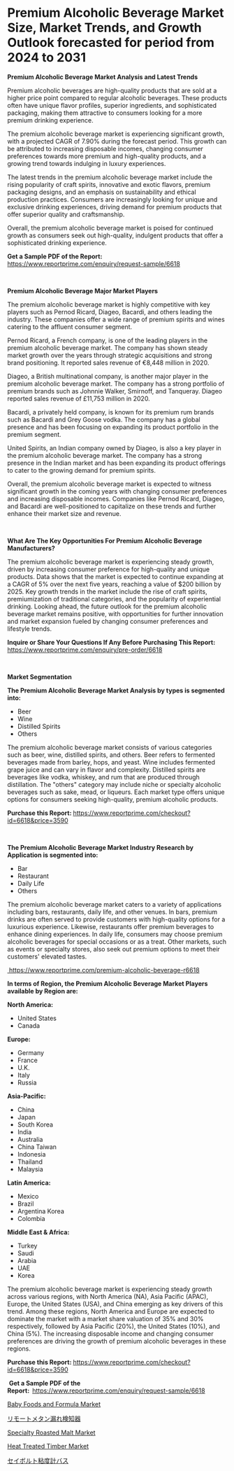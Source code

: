 <p><h1>Premium Alcoholic Beverage Market Size, Market Trends, and Growth Outlook forecasted for period from 2024 to 2031</h1></p><p><strong>Premium Alcoholic Beverage Market Analysis and Latest Trends</strong></p>
<p><p>Premium alcoholic beverages are high-quality products that are sold at a higher price point compared to regular alcoholic beverages. These products often have unique flavor profiles, superior ingredients, and sophisticated packaging, making them attractive to consumers looking for a more premium drinking experience.</p><p>The premium alcoholic beverage market is experiencing significant growth, with a projected CAGR of 7.90% during the forecast period. This growth can be attributed to increasing disposable incomes, changing consumer preferences towards more premium and high-quality products, and a growing trend towards indulging in luxury experiences.</p><p>The latest trends in the premium alcoholic beverage market include the rising popularity of craft spirits, innovative and exotic flavors, premium packaging designs, and an emphasis on sustainability and ethical production practices. Consumers are increasingly looking for unique and exclusive drinking experiences, driving demand for premium products that offer superior quality and craftsmanship.</p><p>Overall, the premium alcoholic beverage market is poised for continued growth as consumers seek out high-quality, indulgent products that offer a sophisticated drinking experience.</p></p>
<p><strong>Get a Sample PDF of the Report:&nbsp;</strong> <a href="https://www.reportprime.com/enquiry/request-sample/6618">https://www.reportprime.com/enquiry/request-sample/6618</a></p>
<p>&nbsp;</p>
<p><strong>Premium Alcoholic Beverage Major Market Players</strong></p>
<p><p>The premium alcoholic beverage market is highly competitive with key players such as Pernod Ricard, Diageo, Bacardi, and others leading the industry. These companies offer a wide range of premium spirits and wines catering to the affluent consumer segment.</p><p>Pernod Ricard, a French company, is one of the leading players in the premium alcoholic beverage market. The company has shown steady market growth over the years through strategic acquisitions and strong brand positioning. It reported sales revenue of €8,448 million in 2020.</p><p>Diageo, a British multinational company, is another major player in the premium alcoholic beverage market. The company has a strong portfolio of premium brands such as Johnnie Walker, Smirnoff, and Tanqueray. Diageo reported sales revenue of £11,753 million in 2020.</p><p>Bacardi, a privately held company, is known for its premium rum brands such as Bacardi and Grey Goose vodka. The company has a global presence and has been focusing on expanding its product portfolio in the premium segment.</p><p>United Spirits, an Indian company owned by Diageo, is also a key player in the premium alcoholic beverage market. The company has a strong presence in the Indian market and has been expanding its product offerings to cater to the growing demand for premium spirits.</p><p>Overall, the premium alcoholic beverage market is expected to witness significant growth in the coming years with changing consumer preferences and increasing disposable incomes. Companies like Pernod Ricard, Diageo, and Bacardi are well-positioned to capitalize on these trends and further enhance their market size and revenue.</p></p>
<p>&nbsp;</p>
<p><strong>What Are The Key Opportunities For Premium Alcoholic Beverage Manufacturers?</strong></p>
<p><p>The premium alcoholic beverage market is experiencing steady growth, driven by increasing consumer preference for high-quality and unique products. Data shows that the market is expected to continue expanding at a CAGR of 5% over the next five years, reaching a value of $200 billion by 2025. Key growth trends in the market include the rise of craft spirits, premiumization of traditional categories, and the popularity of experiential drinking. Looking ahead, the future outlook for the premium alcoholic beverage market remains positive, with opportunities for further innovation and market expansion fueled by changing consumer preferences and lifestyle trends.</p></p>
<p><strong>Inquire or Share Your Questions If Any Before Purchasing This Report:</strong> <a href="https://www.reportprime.com/enquiry/pre-order/6618">https://www.reportprime.com/enquiry/pre-order/6618</a></p>
<p>&nbsp;</p>
<p><strong>Market Segmentation</strong></p>
<p><strong>The Premium Alcoholic Beverage Market Analysis by types is segmented into:</strong></p>
<p><ul><li>Beer</li><li>Wine</li><li>Distilled Spirits</li><li>Others</li></ul></p>
<p><p>The premium alcoholic beverage market consists of various categories such as beer, wine, distilled spirits, and others. Beer refers to fermented beverages made from barley, hops, and yeast. Wine includes fermented grape juice and can vary in flavor and complexity. Distilled spirits are beverages like vodka, whiskey, and rum that are produced through distillation. The "others" category may include niche or specialty alcoholic beverages such as sake, mead, or liqueurs. Each market type offers unique options for consumers seeking high-quality, premium alcoholic products.</p></p>
<p><strong>Purchase this Report:&nbsp;</strong><a href="https://www.reportprime.com/checkout?id=6618&price=3590">https://www.reportprime.com/checkout?id=6618&price=3590</a></p>
<p>&nbsp;</p>
<p><strong>The Premium Alcoholic Beverage Market Industry Research by Application is segmented into:</strong></p>
<p><ul><li>Bar</li><li>Restaurant</li><li>Daily Life</li><li>Others</li></ul></p>
<p><p>The premium alcoholic beverage market caters to a variety of applications including bars, restaurants, daily life, and other venues. In bars, premium drinks are often served to provide customers with high-quality options for a luxurious experience. Likewise, restaurants offer premium beverages to enhance dining experiences. In daily life, consumers may choose premium alcoholic beverages for special occasions or as a treat. Other markets, such as events or specialty stores, also seek out premium options to meet their customers' elevated tastes.</p></p>
<p><a href="https://www.reportprime.com/premium-alcoholic-beverage-r6618">&nbsp;https://www.reportprime.com/premium-alcoholic-beverage-r6618</a></p>
<p><strong>In terms of Region, the Premium Alcoholic Beverage Market Players available by Region are:</strong></p>
<p>
    <p> <strong> North America: </strong>
        <ul>
            <li>United States</li>
            <li>Canada</li>
        </ul>
        </p> 
    <p> <strong> Europe: </strong>
        <ul>
            <li>Germany</li>
            <li>France</li>
            <li>U.K.</li>
            <li>Italy</li>
            <li>Russia</li>
        </ul>
        </p> 
    <p> <strong> Asia-Pacific: </strong>
        <ul>
            <li>China</li>
            <li>Japan</li>
            <li>South Korea</li>
            <li>India</li>
            <li>Australia</li>
            <li>China Taiwan</li>
            <li>Indonesia</li>
            <li>Thailand</li>
            <li>Malaysia</li>
        </ul>
        </p> 
    <p> <strong> Latin America: </strong>
        <ul>
            <li>Mexico</li>
            <li>Brazil</li>
            <li>Argentina Korea</li>
            <li>Colombia</li>
        </ul>
        </p> 
    <p> <strong> Middle East & Africa: </strong>
        <ul>
            <li>Turkey</li>
            <li>Saudi</li>
            <li>Arabia</li>
            <li>UAE</li>
            <li>Korea</li>
        </ul>
    </p>
    </p>
<p><p>The premium alcoholic beverage market is experiencing steady growth across various regions, with North America (NA), Asia Pacific (APAC), Europe, the United States (USA), and China emerging as key drivers of this trend. Among these regions, North America and Europe are expected to dominate the market with a market share valuation of 35% and 30% respectively, followed by Asia Pacific (20%), the United States (10%), and China (5%). The increasing disposable income and changing consumer preferences are driving the growth of premium alcoholic beverages in these regions.</p></p>
<p><strong>Purchase this Report: </strong><a href="https://www.reportprime.com/checkout?id=6618&price=3590">https://www.reportprime.com/checkout?id=6618&price=3590</a></p>
<p>&nbsp;<strong>Get a Sample PDF of the Report:&nbsp;&nbsp;</strong><a href="https://www.reportprime.com/enquiry/request-sample/6618">https://www.reportprime.com/enquiry/request-sample/6618</a></p>
<p><strong></strong></p>
<p><p><a href="https://github.com/EveKerluke2023/Market-Research-Report-List-1/blob/main/baby-foods-and-formula-market.md">Baby Foods and Formula Market</a></p><p><a href="https://github.com/klon646/Market-Research-Report-List-1/blob/main/847888975351.md">リモートメタン漏れ検知器</a></p><p><a href="https://github.com/angeliabkratze/Market-Research-Report-List-1/blob/main/specialty-roasted-malt-market.md">Specialty Roasted Malt Market</a></p><p><a href="https://issuu.com/reportprime-2/docs/heat-treated-timber-market-size-2030.pptx">Heat Treated Timber Market</a></p><p><a href="https://github.com/EstaSprer20231/Market-Research-Report-List-1/blob/main/640984675350.md">セイボルト粘度計バス</a></p></p>